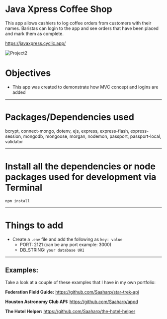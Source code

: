 # Java Xpress Coffee Shop

This app allows cashiers to log coffee orders from customers with their names. Baristas can login to the app and see orders that have been placed and mark them as complete.

https://javaxpress.cyclic.app/

<img src="https://user-images.githubusercontent.com/102547132/205132354-409549e9-75f6-4d66-bdef-8737ea0d3738.gif" alt="Project2" height="" />


# Objectives

- This app was created to demonstrate how MVC concept and logins are added

---


# Packages/Dependencies used 

bcrypt, connect-mongo, dotenv, ejs, express, express-flash, express-session, mongodb, mongoose, morgan, nodemon, passport, passport-local, validator

---

# Install all the dependencies or node packages used for development via Terminal

`npm install` 

---

# Things to add

- Create a `.env` file and add the following as `key: value` 
  - PORT: 2121 (can be any port example: 3000) 
  - DB_STRING: `your database URI` 
 ---

## Examples:
Take a look at a couple of these examples that I have in my own portfolio:

**Federation Field Guide:** https://github.com/Saaharp/star-trek-api

**Houston Astronomy Club API:** https://github.com/Saaharp/apod

**The Hotel Helper:** https://github.com/Saaharp/the-hotel-helper

